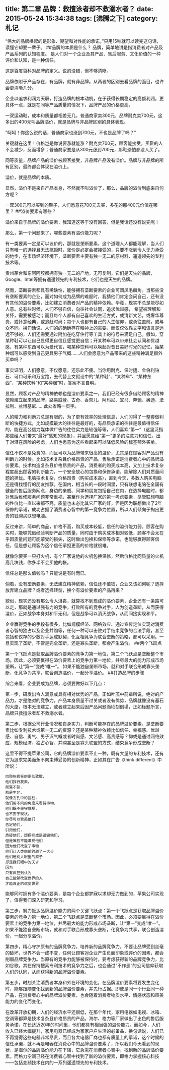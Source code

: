 title: 第二章 品牌：救擅泳者却不救溺水者？
date: 2015-05-24 15:34:38
tags: [沸腾之下]
category: 札记
---
<p>“伟大的品牌唤起的是形象、期望和对性能的承诺。”只用15秒就可以读完这句话，读懂它却要一辈子。<!--more-->
##品牌的本质是什么？
	品牌，简单地讲是指消费者对产品及产品系列的认知程度。
	是人们对一个企业及其产品、售后服务、文化价值的一种评价和认知，是一种信任。
<p>这是百度百科对品牌的定义。说的没错，但不够清晰。
<p>
<p>品牌依附于产品存在，有品牌，就有非品牌。从两者的区别去看品牌的面目，也许会更清晰几分。
<p>企业以追求利润为天职，打造品牌的根本动机，在于获得长期稳定的高额利润。更具体一点，就是在同等产品质量的情况下，品牌产品的价格更高。
<p>一双运动鞋，成本和质量都相差无几，普通商家卖300元，品牌耐克卖700元，这多出的400元叫品牌溢价，就是品牌与非品牌区别的具体表现。
<p>“呵呵！你这么说的话，普通商家也涨到700元，不也是品牌了吗？”
<p>关键就在这里！价格岂是你说要涨就能涨？耐克卖700元，顾客能接受，买鞋的人不会减少，反而增多；普通商家要是从300元涨到700元，那鞋恐怕都没人买了。
<p>同等质量，品牌产品的溢价被顾客接受，非品牌产品没有溢价。品牌与非品牌的所有区别，最终都会体现在溢价上。
<p>溢价，就是品牌的本质。
<p>显然，溢价不是来自产品本身，不然就不叫溢价了，那么，品牌的溢价到底来自何方呢？
<p>一双300元可以买到的鞋子，人们愿意花700元去买，多花的那400元价值在哪里？
##溢价要素有哪些？
<p>溢价来自于品牌的溢价要素，我知道这等于没有回答，但是我话还没有说完呢！
<p>那么，第一个问题来了，哪些要素有溢价能力呢？
<p>有一类要素一定是可以议价的，那就是垄断要素，这个道理人人都能理解，当人们只有唯一的选择且无法抗拒时，涨价是必定会被接受的，只要不涨到令人无力承受的地步，在市场经济环境下，垄断要素主要有独一无二的原材料、遥遥领先的专利技术等。
<p>贵州茅台和东阿阿胶都拥有独一无二的产地，无可复制，它们是天生的品牌，Google、Intel等拥有遥遥领先的专利技术，它们也是天生的品牌。
<p>然而，垄断要素都具有稀缺性，能够拥有垄断要素的企业可谓凤毛麟角。当那些没有垄断要素的企业，面对如何成为品牌的难题时，我猜他们肯定会问自己，还有没有其他的溢价要素，比如建立消费者对产品的精神依赖。毕竟，现实不总是能尽如人意。总有些时候，人们不够自信，向往社会认同，追求优越感， 希望被理解和关怀，需要被感动；而且每个人都有自己喜欢的生活方式，或清新文艺，或奢华尊贵，或怀念经典，或追赶时尚；每个人也都有自己的人生信仰，或勇往直前，或与众不同。换句话说，人们的的确确存在精神上的需要，而仅仅依靠文字和语言是远远不够的，人们还需要通过附加在吃穿住行等工具上的符号来满足自己。假如，穿某种鞋可以让自己显得更自信且感觉更自信；开某种车可以带来社会认同和优越感，有某种东西可以为爱代言，喝某种饮料可以唤起对昔日美好时光的记忆，抽某种烟可以感受到自己更具男子气概……人们会愿意为产品带来的这些精神满足额外买单吗？
<p>事实证明，人们愿意，不仅愿意，还乐此不疲。当你用耐克、保时捷、金伯利钻石、可口可乐和万宝路，去代替上文假设中的“某种鞋”、“某种车”、“某种东西”、“某种饮料”和“某种烟”时，答案不言自明。     
<p>显然，顾客对产品的精神依赖也是溢价要素之一，我们已经有很多借助顾客的精神依赖建立起来的品牌，路易威登、古奇、香奈儿、阿玛尼、宝马、奔驰、奥迪、法拉利、兰博基尼……此处省略一页字。
<p>人的精力和判断力总是有限的，为了更有效率的处理信息，人们习得了一整套做判断的快捷方式，比如规模最大的往往是最好的，有品质承诺的往往是最值得信任的，能在高公信力媒体做广告的往往实力是较强等等，人们喜欢“第一”（这里泛指那些给人们带来“最好”感知的现象），并且愿意给“第一”更多的注意力和信任，出于对潜在风险的考虑，人们也愿意为这些看起来可以降低风险的标签额外买单。
<p>信任不仅不是免费的，而且可以为品牌带来很高的溢价，尤其是在顾客对产品没有判断力的时候。比如技术复杂且价格昂贵的产品，售后承诺是消费者心中的品牌溢价要素。技术构造复杂且价格昂贵的产品，消费者的购买成本高，又加上技术复杂程度超出顾客的判断能力，一个安全放心的包换和保修承诺，能解除人们对质量问题的担忧。电脑技术复杂，价格昂贵（购买成本高），直到今天，多数人购买电脑还是得找懂行的朋友推荐。在国内，相当长的一段时间里，只有联想电脑在全国有健全的售后服务网点，身边的亲戚、同学和朋友包括自己在内，在选择电脑时，都对售后维修服务问题非常重视，甚至作为选择厂家的第一考虑要素，尽管联想电脑的性价比一直以来都不高，质量也未必比其它厂家的好，但是因为联想做出了2年保修的承诺，成功占据了消费者心智中的第一竞争力位置，所以人们倾向于掏出更贵的钱购买联想电脑。
<p>反过来讲，简单的商品，价格不高，购买成本较低，信任的溢价能力弱。顾客在购买时，能够凭借经验判断产品的质量，同时由于购买成本相对较低，顾客不会太在乎因质量问题可能蒙受的损失，这时做出包换和保修等承诺，也能够赢得顾客信任，但是想让顾客为这个信任承担更高的价格就很难。
<p>就像你要买一只打火机，有个厂家说他的火机包换保修，然后价格比同质量的火机高几块钱，你多半不会买他的帐。
<p>信任总是那么值钱吗？只能说是有时而已。
<p>倘若，没有垄断要素，无法建立精神依赖，信任还不值钱，企业又该如何呢？选择放弃建立品牌？或者选择转型，换个有溢价要素的产品再来？
<p>貌似，现实还没有那么令人沮丧，就算找不到现成的溢价要素，企业还有一条路可以走，那就是通过强有力的竞争，打败所有的竞争对手，人为创造垄断，从而获得溢价，正如战争本身对和平无利，但是战争可以消灭战争，从而间接实现和平。
<p>企业赢得竞争的手段有很多，比如规模经济、网络效应、通过宣传定位实现对消费者心智的独占以及企业并购等，任何一种可以击败对手结束竞争的合法手段，甚至包括和仅存的少数对手达成默契，化互相竞争为联合垄断的策略，都可以采用。一旦实现了垄断，不管是完全垄断，还是寡头垄断，都会产生溢价。
##两个飞跃点
<p>第一个飞跃点是获取品牌溢价要素的竞争力第一地位，第二个飞跃点是垄断整个市场。因此，必须要赢得在溢价要素上的竞争力第一地位，并尽最大的能力形成市场垄断，让“第一”变成“唯一”。 如果不能独自垄断市场，就和对手联合形成寡头垄断，化竞争为共享，联合创造溢价，一起分享溢价。
##打造品牌的步骤	
<p>综合来看，企业要成为品牌，必须要做好以下几点：
<p>第一步，研发出令人满意或具有相对优势的产品，正如叶茂中前辈所说，绝对的产品力，才是绝对的竞争力，产品本身质量不过关或者没有优势，品牌就像没有基石的大厦，根本无法建立，或者建立起来后因产品问题而顷刻倒塌，正如标题所言，品牌只救擅泳者却不救溺水者。
<p>第二步，根据公司行业情况和自身实力，判断可能存在的品牌溢价要素，是垄断要素比如专利技术或第一无二的资源？还是某种精神依赖比如信任、幸福感、优越感、自信、勇气、男子汉气概或者时尚感、文艺感、高贵感等？抑或是通过网络效应、规模经济、独占心智、并购甚至是寡头联盟的方式，结束竞争形成垄断？
<p>这里不得不提苹果公司，它的品牌溢价要素不止一种，既有大量的专利技术，还有它为追求完美而永不向束缚妥协的创新精神，正如其在广告《think different》中所说：

	向那些疯狂的家伙致敬，
	他们我行我素，
	桀骜不驯，
	惹是生非，
	就像方孔中的圆桩，
	他们用不同的角度来看待事物，
	他们既不墨守成规，
	也不安于现状，
	你尽可以赞美他们
	否定他们，
	引用他们，
	质疑他们，颂扬抑或是诋毁他们，
	但是唯独不能漠视他们
	因为他们改变了事物
	他们让人类向前跨越了一大步
	他们是别人眼里的疯子
	却是我们眼中的天才
	因为
	只有疯狂到认为
	自己能够改变世界的人
	才能真正的改变世界

<p>能够同时拥有多个溢价要素，是每个企业都梦寐以求却无力做到的，苹果公司实现了，值得我们深入研究和学习。
<p>第三步，努力抵达品牌溢价能力的两个关键飞跃点：第一个飞跃点是获取品牌溢价要素的竞争力第一地位，第二个飞跃点是垄断整个市场。因此，必须要赢得在溢价要素上的竞争力第一地位，并尽最大的能力形成市场垄断，让“第一”变成“唯一”。 如果不能独自垄断市场，就和对手联合形成寡头垄断，化竞争为共享，联合创造溢价，一起分享溢价。
<p>第四步，精心守护原有的品牌竞争力，培养新的品牌竞争力。不要让品牌受到丝毫的破坏，世界不会一成不变，任何让顾客对企业产生负面印象或评价的因素，都会削弱品牌竞争力。当原有的竞争力能够被保持时，要考虑获得新的品牌竞争力，比如谷歌，其在保持搜索专利技术的竞争力之后，也会通过“不作恶”的公司信仰获取人们的认同，从而获得新的品牌溢价要素。
<p>第五步，时刻关注消费者本身和外在环境的变化，在品牌溢价要素将要发生变化时，能够跟随变化找到新的品牌溢价要素，并先行占据。即使是同一个行业同一种产品，在消费者心中的品牌溢价要素，也会随着消费者物质水平、情感状态和审美能力的变化而变化。
<p>在改革开放初期，人们的经济水平还很低，在那个年代，家用电器如电视、冰箱、空调等都算是技术复杂且价格昂贵的产品。海尔、格力等厂家做出了出色的售后服务承诺，在长达近20年的时间里，他们都具有相当强的溢价能力。而如今，人们收入已经大幅提升，家用电器已经成为家家户户生活的必备品，换句话说，人们已不再觉得这些电器非常昂贵，而且各大电器厂商也都有质量上的承诺，这个时候的信任承诺，就不再是电器在消费心中的品牌溢价要素了，所以我们今天看到的现状，是海尔的品牌溢价能力在下降，它急需在消费者心智中，找到新的品牌溢价要素。而格力空调已经在消费者心智中找到了新的溢价要素，即格力掌握核心科技——包括变频技术在内的一系列遥遥领先的专利技术。